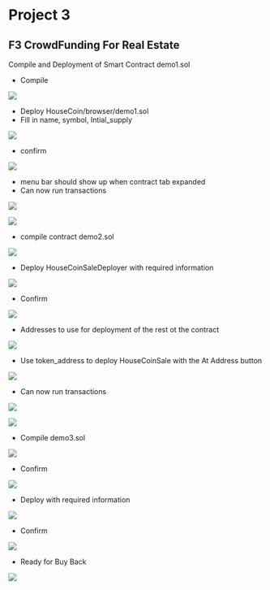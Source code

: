 # Project 3

## F3 CrowdFunding For Real Estate 

Compile and Deployment of Smart Contract demo1.sol

* Compile

![](images/project3_1.PNG)

* Deploy HouseCoin/browser/demo1.sol
* Fill in name, symbol, Intial_supply

![](images/project3_2.PNG)

* confirm

![](images/project3_3.PNG)

* menu bar should show up when contract tab expanded
* Can now run transactions

![](images/project3_4.PNG)

![](images/project3_12.PNG)

* compile contract demo2.sol

![](images/project3_5.PNG)

* Deploy HouseCoinSaleDeployer with required information

![](images/project3_6.PNG)

* Confirm

![](images/project3_7.PNG)

* Addresses to use for deployment of the rest ot the contract

![](images/project3_8.PNG)

* Use token_address to deploy HouseCoinSale with the At Address button


![](images/project3_9.PNG)

* Can now run transactions

![](images/project3_10.PNG)

![](images/project3_15.PNG)

* Compile demo3.sol

![](images/project3_16.PNG)

* Confirm

![](images/project3_17.PNG)

* Deploy with required information

![](images/project3_18.PNG)

* Confirm

![](images/project3_19.PNG)

* Ready for Buy Back

![](images/project3_20.PNG)
